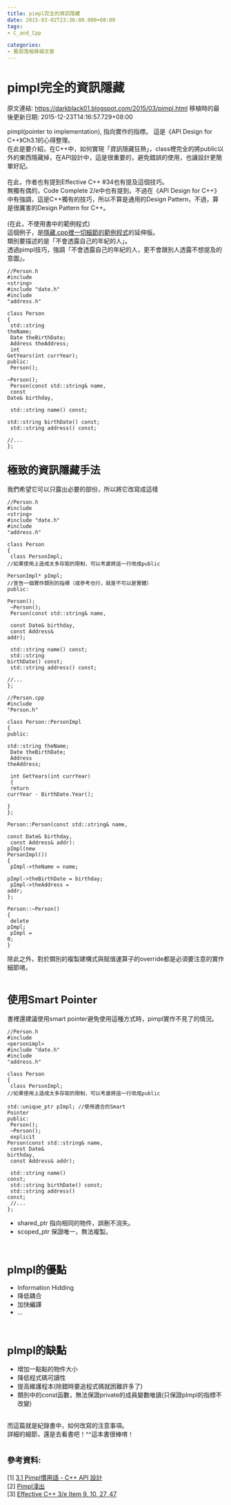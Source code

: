 ```yaml
---
title: pimpl完全的資訊隱藏
date: 2015-03-02T23:36:00.000+08:00
tags: 
- C_and_Cpp

categories:
- 舊部落格移植文章
---
```


# pimpl完全的資訊隱藏

原文連結: https://darkblack01.blogspot.com/2015/03/pimpl.html
移植時的最後更新日期: 2015-12-23T14:16:57.729+08:00

pimpl(pointer to implementation), 指向實作的指標。  這是《API Design for C++》Ch3.1的心得整理。<br />在此是要介紹，在C++中，如何實現「資訊隱藏狂熱」，class裡完全的將public以外的東西隱藏掉，在API設計中，這是很重要的，避免錯誤的使用，也讓設計更簡單好記。<br /><br />在此，作者也有提到Effective C++ #34也有提及這個技巧。<br />無獨有偶的，Code Complete 2/e中也有提到。不過在《API Design for C++》中有強調，這是C++獨有的技巧，所以不算是通用的Design Pattern，不過，算是很厲害的Design Pattern for C++。<br /><br />(在此，不使用書中的範例程式)<br />這個例子，是<a href="http://darkblack01.blogspot.tw/2012/09/cpp.html">隱藏.cpp裡一切細節的範例程式</a>的延伸版。<br />類別要描述的是「不會透露自己的年紀的人」。<br />透過pimpl技巧，強調「不會透露自己的年紀的人，更不會跟別人透露不想提及的意圖」。<br /><pre class="prettyprint"><code>//Person.h<br />#include &lt;string&gt;<br />#include "date.h"<br />#include "address.h"<br /><br />class Person<br />{<br />    std::string theName;<br />    Date theBirthDate;<br />    Address theAddress;<br />    int GetYears(int currYear);<br />public:<br />    Person();<br />    ~Person();<br />    Person(const std::string&amp; name,<br />           const Date&amp; birthday,<br /><br />    std::string name() const;<br />    std::string birthDate() const;<br />    std::string address() const;<br />    //...<br />};</code></pre><h2><span style="font-size: x-large;">極致的資訊隱藏手法</span></h2>我們希望它可以只露出必要的部份，所以將它改寫成這樣 <br /><pre class="prettyprint"><code>//Person.h<br />#include &lt;string&gt;<br />#include "date.h"<br />#include "address.h"<br /><br />class Person<br />{<br />    class PersonImpl;   //如果使用上造成太多存取的限制，可以考慮將這一行改成public<br />    PersonImpl* pImpl;  //宣告一個實作類別的指標（或參考也行，就是不可以是實體）<br />public:<br />    Person();<br />    ~Person();<br />    Person(const std::string&amp; name, <br />           const Date&amp; birthday,<br />           const Address&amp; addr);<br /><br />    std::string name() const;<br />    std::string birthDate() const;<br />    std::string address() const;<br />    //...<br />};</code></pre><pre class="prettyprint"><code>//Person.cpp<br />#include "Person.h"<br /><br />class Person::PersonImpl<br />{<br />public:<br />    std::string theName;<br />    Date theBirthDate;    <br />    Address theAddress;<br /><br />    int GetYears(int currYear)<br />    {<br />        return currYear - BirthDate.Year();<br />    }<br />};<br /><br />Person::Person(const std::string&amp; name, <br />               const Date&amp; birthday,<br />               const Address&amp; addr):<br />pImpl(new PersonImpl())<br />{<br />    pImpl-&gt;theName = name;<br />    pImpl-&gt;theBirthDate = birthday;<br />    pImpl-&gt;theAddress = addr;<br />};<br /><br />Person::~Person()<br />{<br />    delete pImpl;<br />    pImpl = 0;<br />}<br /></code></pre>除此之外，對於類別的複製建構式與賦值運算子的override都是必須要注意的實作細節唷。<br /><br /><h2><span style="font-size: x-large;">使用Smart Pointer</span></h2>書裡還建議使用smart pointer避免使用這種方式時，pimpl實作不見了的情況。<br /><pre class="prettyprint"><code>//Person.h<br />#include &lt;personimpl&gt;<br />#include "date.h"<br />#include "address.h"<br /><br />class Person<br />{<br />    class PersonImpl;   //如果使用上造成太多存取的限制，可以考慮將這一行改成public<br />    std::unique_ptr<personimpl> pImpl;  //使用適合的Smart Pointer<br />public:<br />    Person();<br />    ~Person();<br />    explicit Person(const std::string&amp; name, <br />           const Date&amp; birthday,<br />           const Address&amp; addr);<br /><br />    std::string name() const;<br />    std::string birthDate() const;<br />    std::string address() const;<br />    //...<br />};</personimpl></code></pre><ul><li>shared_ptr 指向相同的物件，誤刪不消失。&nbsp;</li><li>scoped_ptr 保證唯一，無法複製。</li></ul><br /><h2><span style="font-size: x-large;">pImpl的優點</span></h2><ul><li>Information Hidding</li><li>降低耦合</li><li>加快編譯</li><li>...</li></ul><br /><h2><span style="font-size: x-large;">pImpl的缺點</span></h2><ul><li>增加一點點的物件大小</li><li>降低程式碼可讀性</li><li>提高維護程本(除錯時要追程式碼就困難許多了)</li><li>類別中的const函數，無法保證private的成員變數唯讀(只保證pImpl的指標不改變)</li></ul><br />而這篇就是紀錄書中，如何改寫的注意事項。<br />詳細的細節，還是去看書吧！^^這本書很棒唷！<br /><br /><h4><span style="font-size: large;">參考資料:&nbsp;</span></h4>[1] <a href="http://epaper.gotop.com.tw/PDFSample/AXP015100.pdf">3.1 Pimpl慣用語 - C++ API 設計</a>&nbsp; <br /><div>[2] <a href="http://blog.csdn.net/juxua_xatu/article/details/19981081">Pimpl淺出</a><br />[3] <a href="http://ptgmedia.pearsoncmg.com/images/9780321334879/samplepages/0321334876.pdf" target="_blank">Effective C++ 3/e Item 9, 10, 27, 47</a></div>
